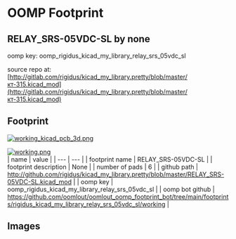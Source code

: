 # OOMP Footprint  
## RELAY_SRS-05VDC-SL  by none  
  
oomp key: oomp_rigidus_kicad_my_library_relay_srs_05vdc_sl  
  
source repo at: [http://gitlab.com/rigidus/kicad_my_library.pretty/blob/master/кт-315.kicad_mod](http://gitlab.com/rigidus/kicad_my_library.pretty/blob/master/кт-315.kicad_mod)  
## Footprint  
  
[![working_kicad_pcb_3d.png](working_kicad_pcb_3d_600.png)](working_kicad_pcb_3d.png)  
  
[![working.png](working_600.png)](working.png)  
| name | value | 
| --- | --- | 
| footprint name | RELAY_SRS-05VDC-SL | 
| footprint description | None | 
| number of pads | 6 | 
| github path | http://github.com/rigidus/kicad_my_library.pretty/blob/master/RELAY_SRS-05VDC-SL.kicad_mod | 
| oomp key | oomp_rigidus_kicad_my_library_relay_srs_05vdc_sl | 
| oomp bot github | https://github.com/oomlout/oomlout_oomp_footprint_bot/tree/main/footprints/rigidus_kicad_my_library_relay_srs_05vdc_sl/working | 
## Images  
